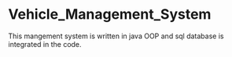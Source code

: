 # Vehicle_Management_System
 This mangement system is written in java OOP and sql database is integrated in the code.
